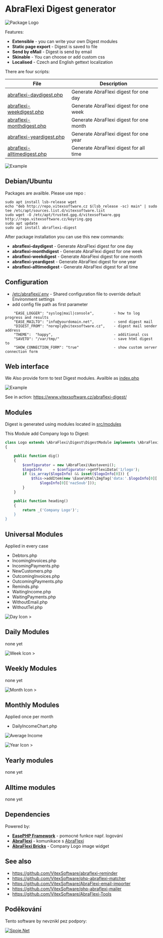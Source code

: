 AbraFlexi Digest generator
==========================

![Package Logo](package-logo.png?raw=true "Project Logo")

Features:

* **Extensible**             - you can write your own Digest modules
* **Static page export**     - Digest is saved to file
* **Send by eMail**          - Digest is send by email   
* **Skinable**               - You can choose or add custom css
* **Localised**              - Czech and English gettext localization   

There are four scripts:

|  File                                                       | Description                             |
|-------------------------------------------------------------|-----------------------------------------| 
|  [abraflexi-daydigest.php](src/abraflexi-daydigest.php)     | Generate AbraFlexi digest for one day   |
|  [abraflexi-weekdigest.php](src/abraflexi-weekdigest.php)   | Generate AbraFlexi digest for one week  |
|  [abraflexi-monthdigest.php](src/abraflexi-monthdigest.php) | Generate AbraFlexi digest for one month |
|  [abraflexi-yeardigest.php](src/abraflexi-yeardigest.php)   | Generate AbraFlexi digest for one year  |
|  [abraflexi-alltimedigest.php](src/abraflexi-yeardigest.php)| Generate AbraFlexi digest for all time  |


![Example](weekdigest.png?raw=true "Week Digest")

Debian/Ubuntu
-------------

Packages are availble. Please use repo :

```shell
sudo apt install lsb-release wget
echo "deb http://repo.vitexsoftware.cz $(lsb_release -sc) main" | sudo tee /etc/apt/sources.list.d/vitexsoftware.list
sudo wget -O /etc/apt/trusted.gpg.d/vitexsoftware.gpg http://repo.vitexsoftware.cz/keyring.gpg
sudo apt update
sudo apt install abraflexi-digest
```

After package installation you can use this new commands:

* **abraflexi-daydigest**      - Generate AbraFlexi digest for one day
* **abraflexi-monthdigest**    - Generate AbraFlexi digest for one week
* **abraflexi-weekdigest**     - Generate AbraFlexi digest for one month
* **abraflexi-yeardigest**     - Generate AbraFlexi digest for one year
* **abraflexi-alltimedigest**  - Generate AbraFlexi digest for all time

Configuration
-------------

* [/etc/abraflexi/.env](.env)   - Shared configuration file to override default Environment settings
* add config file path as first parameter

```env
    "EASE_LOGGER": "syslog|mail|console",         - how to log progress and results
    "EASE_MAILTO": "info@yourdomain.net",         - send digest mail
    "DIGEST_FROM": "noreply@vitexsoftware.cz",    - digest mail sender address 
    "THEME":  "happy",                            - additional css
    "SAVETO": "/var/tmp/"                         - save html digest to 
    "SHOW_CONNECTION_FORM": "true"                - show custom server connection form
```

Web interface
-------------

We Also provide form to test Digest modules. Availble as [index.php](src/index.php)

![Example](form.png?raw=true "Week Digest")

See in action: https://www.vitexsoftware.cz/abraflexi-digest/

Modules
-------

Digest is generated using modules located in [src/modules](src/modules)

This Module add Company logo to Digest:

```php
class Logo extends \AbraFlexi\Digest\DigestModule implements \AbraFlexi\Digest\DigestModuleInterface
{

    public function dig()
    {
        $configurator = new \AbraFlexi\Nastaveni();
        $logoInfo     = $configurator->getFlexiData('1/logo');
        if (is_array($logoInfo) && isset($logoInfo[0])) {
            $this->addItem(new \Ease\Html\ImgTag('data:'.$logoInfo[0]['contentType'].';'.$logoInfo[0]['content@encoding'].','.$logoInfo[0]['content'],
                $logoInfo[0]['nazSoub']));
        }
    }

    public function heading()
    {
        return _('Company Logo')';
    }
}
```

Universal Modules
-----------------

Applied in every case

* Debtors.php  
* IncomingInvoices.php  
* IncomingPayments.php  
* NewCustomers.php  
* OutcomingInvoices.php  
* OutcomingPayments.php  
* Reminds.php  
* WaitingIncome.php  
* WaitingPayments.php  
* WithoutEmail.php  
* WithoutTel.php

![Day Icon >](abraflexi-daydigest.svg?raw=true)

Daily Modules
-------------

none yet

![Week Icon >](abraflexi-weekdigest.svg?raw=true)

Weekly Modules
--------------

none yet

![Month Icon >](abraflexi-monthdigest.svg?raw=true)

Monthly Modules
---------------

 Applied once per month

* DailyIncomeChart.php

![Average Income](https://raw.githubusercontent.com/VitexSoftware/AbraFlexi-Digest/master/monthly-average-income-chart.png "Week Digest")

![Year Icon >](abraflexi-yeardigest.svg?raw=true)

Yearly modules
--------------

none yet

Alltime modules
---------------

none yet

Dependencies
------------

Powered by:

* [**EasePHP Framework**](https://github.com/VitexSoftware/php-ease-core) - pomocné funkce např. logování
* [**AbraFlexi**](https://github.com/Spoje-NET/php-abraflexi)        - komunikace s [AbraFlexi](https://abraflexi.eu/)
* [**AbraFlexi Bricks**](https://github.com/VitexSoftware/php-abraflexi-bricks) - Company Logo image widget

See also
--------

* https://github.com/VitexSoftware/abraflexi-reminder
* https://github.com/VitexSoftware/php-abraflexi-matcher
* https://github.com/VitexSoftware/AbraFlexi-email-importer
* https://github.com/VitexSoftware/php-abraflexi-mailer
* https://github.com/VitexSoftware/AbraFlexi-Tools

Poděkování
----------

Tento software by nevznikl pez podpory:

[![Spoje.Net](spojenet.gif?raw=true "Spoje.Net s.r.o.")](https://spoje.net/)
